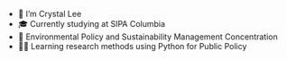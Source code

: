 - 👩 I’m Crystal Lee
- 🎓 Currently studying at SIPA Columbia
- 🌱 Environmental Policy and Sustainability Management Concentration
- 👩‍💻 Learning research methods using Python for Public Policy

<!---
hylee0228/hylee0228 is a ✨ special ✨ repository because its `README.md` (this file) appears on your GitHub profile.
You can click the Preview link to take a look at your changes.
--->
